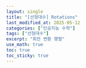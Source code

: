 ```yaml
---
layout: single
title: "[선형대수] Rotations"
last_modified_at: 2025-05-12
categories: ["인공지능 수학"]
tags: ["선형대수"]
excerpt: "회전 변환 행렬"
use_math: true
toc: true
toc_sticky: true
---
```


